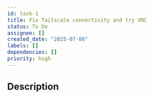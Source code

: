 ```yaml
---
id: task-1
title: Fix Tailscale connectivity and try VNC
status: To Do
assignee: []
created_date: "2025-07-08"
labels: []
dependencies: []
priority: high
---
```


## Description
